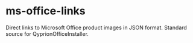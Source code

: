 # ms-office-links
Direct links to Microsoft Office product images in JSON format. Standard source for QyprionOfficeInstaller.
